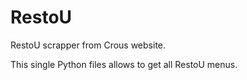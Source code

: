 # RestoU
RestoU scrapper from Crous website.

This single Python files allows to get all RestoU menus.
